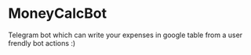 # MoneyCalcBot
Telegram bot which can write your expenses in google table from a user frendly bot actions :)
